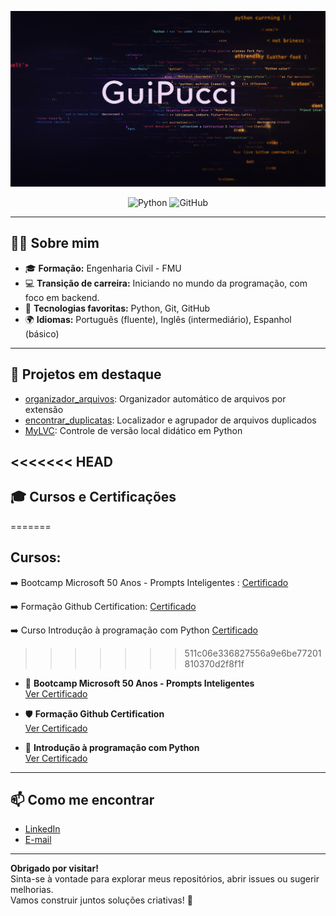 <p align="center">
  <img src="./banner.jpeg" alt="Banner GuiPucci" />
</p>
<p align="center">
  <img src="https://img.shields.io/badge/Python-3776AB?style=for-the-badge&logo=python&logoColor=white" alt="Python" />
  <img src="https://img.shields.io/badge/GitHub-181717?style=for-the-badge&logo=github&logoColor=white" alt="GitHub" />
</p>

---

## 👨‍🎓 Sobre mim

- 🎓 **Formação:** Engenharia Civil - FMU
- 💻 **Transição de carreira:** Iniciando no mundo da programação, com foco em backend.
- 🌈 **Tecnologias favoritas:** Python, Git, GitHub
- 🌍 **Idiomas:** Português (fluente), Inglês (intermediário), Espanhol (básico)

---

## 🚀 Projetos em destaque

- [organizador_arquivos](https://github.com/GuiPucci/organizador_arquivos): Organizador automático de arquivos por extensão  
- [encontrar_duplicatas](https://github.com/GuiPucci/encontrar_duplicados): Localizador e agrupador de arquivos duplicados  
- [MyLVC](https://github.com/GuiPucci/My_Local_Version_Control): Controle de versão local didático em Python

<<<<<<< HEAD
---

## 🎓 Cursos e Certificações
=======
## Cursos:

➡️ Bootcamp Microsoft 50 Anos - Prompts Inteligentes :
    [Certificado](https://hermes.dio.me/certificates/JURKRNPL.pdf)

➡️ Formação Github Certification:
    [Certificado](https://hermes.dio.me/certificates/RAD2YLT2.pdf)

➡️ Curso Introdução à programação com Python
    [Certificado](https://hermes.dio.me/certificates/ZBOTQXWU.pdf)
>>>>>>> 511c06e336827556a9e6be77201810370d2f8f1f

- 🧠 **Bootcamp Microsoft 50 Anos - Prompts Inteligentes**  
  [Ver Certificado](https://hermes.dio.me/certificates/JURKRNPL.pdf)

- 🛡️ **Formação Github Certification**  
  [Ver Certificado](https://hermes.dio.me/certificates/RAD2YLT2.pdf)

- 🐍 **Introdução à programação com Python**  
  [Ver Certificado](https://hermes.dio.me/certificates/ZBOTQXWU.pdf)

---

## 📫 Como me encontrar

- [LinkedIn](https://www.linkedin.com/in/guilhermepucci/)
- [E-mail](mailto:guilhermepucci.eng@gmail.com)

---

**Obrigado por visitar!**  
Sinta-se à vontade para explorar meus repositórios, abrir issues ou sugerir melhorias.  
Vamos construir juntos soluções criativas! 🚀
